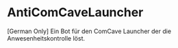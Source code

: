 # AntiComCaveLauncher
[German Only] Ein Bot für den ComCave Launcher der die Anwesenheitskontrolle löst.
